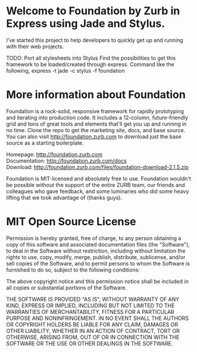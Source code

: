 Welcome to Foundation by Zurb in Express using Jade and Stylus.
=====================

I've started this project to help developers to quickly get up and running with their web projects.

TODO:
  Port all stylesheets into Stylus
  Find the possibilities to get this framework to be loaded/created through express. Command like the following, express -t jade -c stylus -f foundation
  
More information about Foundation
====================
Foundation is a rock-solid, responsive framework for rapidly prototyping and iterating into production code. It includes a 12-column, future-friendly grid and tons of great tools and elements that'll get you up and running in no time. Clone the repo to get the marketing site, docs, and base source. You can also visit http://foundation.zurb.com to download just the base source as a starting boilerplate.

Homepage:      http://foundation.zurb.com  
Documentation: http://foundation.zurb.com/docs  
Download:      http://foundation.zurb.com/files/foundation-download-2.1.5.zip  

Foundation is MIT-licensed and absolutely free to use. Foundation wouldn't be possible without the support of the entire ZURB team, our friends and colleagues who gave feedback, and some luminaries who did some heavy lifting that we took advantage of (thanks guys).

MIT Open Source License
=======================

Permission is hereby granted, free of charge, to any person obtaining a copy of this software and associated documentation files (the "Software"), to deal in the Software without restriction, including without limitation the rights to use, copy, modify, merge, publish, distribute, sublicense, and/or sell copies of the Software, and to permit persons to whom the Software is furnished to do so, subject to the following conditions:

The above copyright notice and this permission notice shall be included in all copies or substantial portions of the Software.

THE SOFTWARE IS PROVIDED "AS IS", WITHOUT WARRANTY OF ANY KIND, EXPRESS OR IMPLIED, INCLUDING BUT NOT LIMITED TO THE WARRANTIES OF MERCHANTABILITY, FITNESS FOR A PARTICULAR PURPOSE AND NONINFRINGEMENT. IN NO EVENT SHALL THE AUTHORS OR COPYRIGHT HOLDERS BE LIABLE FOR ANY CLAIM, DAMAGES OR OTHER LIABILITY, WHETHER IN AN ACTION OF CONTRACT, TORT OR OTHERWISE, ARISING FROM, OUT OF OR IN CONNECTION WITH THE SOFTWARE OR THE USE OR OTHER DEALINGS IN THE SOFTWARE.